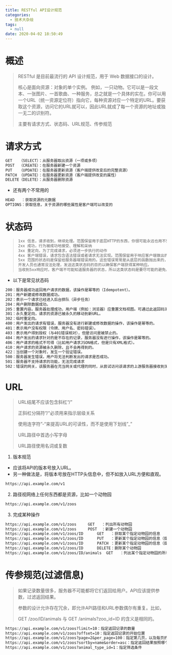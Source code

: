 ```yaml
---
title: RESTful API设计规范
categories:
  - 技术大杂烩
tags:
  - null
date: 2020-04-02 18:50:49
---
```


# 概述

> RESTful 是目前最流行的 API 设计规范，用于 Web 数据接口的设计。
>
> 核心是面向资源：对象的单个实例。 例如，一只动物。它可以是一段文本、一张图片、一首歌曲、一种服务，总之就是一个具体的实在。你可以用一个URL（统一资源定位符）指向它，每种资源对应一个特定的URL。要获取这个资源，访问它的URL就可以，因此URL就成了每一个资源的地址或独一无二的识别符。
>
> 主要有请求方式、状态码、URL规范、传参规范



# 请求方式

```markdown
GET   （SELECT）：从服务器取出资源（一项或多项）
POST  （CREATE）：在服务器新建一个资源
PUT   （UPDATE）：在服务器更新资源（客户端提供改变后的完整资源）
PATCH （UPDATE）：在服务器更新资源（客户端提供改变的属性）
DELETE（DELETE）：从服务器删除资源
```

- 还有两个不常用的

```markdown
HEAD   ：获取资源的元数据
OPTIONS：获取信息，关于资源的哪些属性是客户端可以改变的
```



# 状态码

> ```markdown
> 1xx 信息，请求收到，继续处理。范围保留用于底层HTTP的东西，你很可能永远也用不到。
> 2xx 成功，行为被成功地接受、理解和采纳
> 3xx 重定向，为了完成请求，必须进一步执行的动作
> 4xx 客户端错误，请求包含语法错误或者请求无法实现。范围保留用于响应客户端做出的错误，例如。他们提供不良数据或要求不存在的东西。这些请求应该是幂等的，而不是更改服务器的状态。
> 5xx 范围的状态码是保留给服务器端错误用的。这些错误常常是从底层的函数抛出来的，甚至
> 开发人员也通常没法处理，发送这类状态码的目的以确保客户端获得某种响应。
> 当收到5xx响应时，客户端不可能知道服务器的状态，所以这类状态码是要尽可能的避免。
> ```



- 以下是常见状态码

```markdown
200：服务器成功返回用户请求的数据，该操作是幂等的（Idempotent）。
201：用户新建或修改数据成功。
202：表示一个请求已经进入后台排队（异步任务）
204：用户删除数据成功。
205：重置内容。服务器处理成功，用户端（例如：浏览器）应重置文档视图。可通过此返回码清除浏览器的表单域
301：永久重定向，请求的资源已被永久的移动到新URL。
302：临时重定向。
400：用户发出的请求有错误，服务器没有进行新建或修改数据的操作，该操作是幂等的。
401：表示用户没有权限（令牌、用户名、密码错误）。
403：表示用户得到授权（与401错误相对），但是访问是被禁止的。
404：用户发出的请求针对的是不存在的记录，服务器没有进行操作，该操作是幂等的。
406：用户请求的格式不可得（比如用户请求JSON格式，但是只有XML格式）。
410：用户请求的资源被永久删除，且不会再得到的。
422：当创建一个对象时，发生一个验证错误。
500：服务器发生错误，用户将无法判断发出的请求是否成功。
501：服务器不支持请求的功能，无法完成请求
502：错误的网关，该服务器在充当网关或代理的同时，从尝试访问该请求的上游服务器接收到无效响应。
```



# URL

> URL结尾不应该包含斜杠“/”
>
> 正斜杠分隔符”/“必须用来指示层级关系
>
> 使用连字符”-“来提高URL的可读性，而不是使用下划线”_”
>
> URL路径中首选小写字母
>
> URL路径使用名词或复数

1. 版本规范

- 应该将API的版本号放入URL。
- 另一种做法是，将版本号放在HTTP头信息中，但不如放入URL方便和直观。

```markdown
https://api.example.com/v1
```

2. 路径视网络上任何东西都是资源，比如一个动物园

```markdown
https://api.example.com/v1/zoos
```

3. 完成某种操作

```markdown
https://api.example.com/v1/zoos		GET   ：列出所有动物园
https://api.example.com/v1/zoos		POST  ：新建一个动物园
https://api.example.com/v1/zoos/ID		GET   ：获取某个指定动物园的信息
https://api.example.com/v1/zoos/ID		PUT   ：更新某个指定动物园的信息（提供该动物园的全部信息）
https://api.example.com/v1/zoos/ID		PATCH ：更新某个指定动物园的信息（提供该动物园的部分信息）
https://api.example.com/v1/zoos/ID		DELETE：删除某个动物园
https://api.example.com/v1/zoos/ID/animals	GET   ：列出某个指定动物园的所有动物
```



# 传参规范(过滤信息)

> 如果记录数量很多，服务器不可能都将它们返回给用户。API应该提供参数，过滤返回结果。
>
> 参数的设计允许存在冗余，即允许API路径和URL参数偶尔有重复。比如，
>
> GET /zoo/ID/animals 与 GET /animals?zoo_id=ID 的含义是相同的。

```markdown
https://api.example.com/v1/zoos?limit=10：指定返回记录的数量
https://api.example.com/v1/zoos?offset=10：指定返回记录的开始位置
https://api.example.com/v1/zoos?page=2&per_page=100：指定第几页，以及每页的记录数
https://api.example.com/v1/zoos?sortby=name&order=asc：指定返回结果按照哪个属性排序，以及排序顺序
https://api.example.com/v1/zoos?animal_type_id=1：指定筛选条件
```




